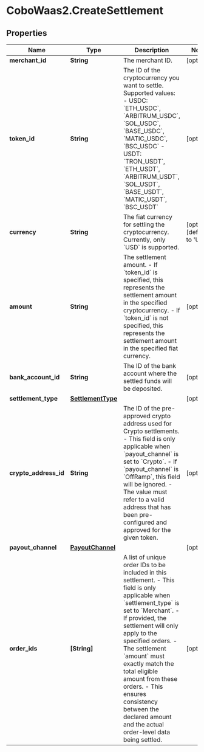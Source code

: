 # CoboWaas2.CreateSettlement

## Properties

Name | Type | Description | Notes
------------ | ------------- | ------------- | -------------
**merchant_id** | **String** | The merchant ID. | [optional] 
**token_id** | **String** | The ID of the cryptocurrency you want to settle. Supported values:  - USDC: &#x60;ETH_USDC&#x60;, &#x60;ARBITRUM_USDC&#x60;, &#x60;SOL_USDC&#x60;, &#x60;BASE_USDC&#x60;, &#x60;MATIC_USDC&#x60;, &#x60;BSC_USDC&#x60; - USDT: &#x60;TRON_USDT&#x60;, &#x60;ETH_USDT&#x60;, &#x60;ARBITRUM_USDT&#x60;, &#x60;SOL_USDT&#x60;, &#x60;BASE_USDT&#x60;, &#x60;MATIC_USDT&#x60;, &#x60;BSC_USDT&#x60;  | [optional] 
**currency** | **String** | The fiat currency for settling the cryptocurrency. Currently, only &#x60;USD&#x60; is supported. | [optional] [default to &#39;USD&#39;]
**amount** | **String** | The settlement amount. - If &#x60;token_id&#x60; is specified, this represents the settlement amount in the specified cryptocurrency. - If &#x60;token_id&#x60; is not specified, this represents the settlement amount in the specified fiat currency. | [optional] 
**bank_account_id** | **String** | The ID of the bank account where the settled funds will be deposited. | [optional] 
**settlement_type** | [**SettlementType**](SettlementType.md) |  | [optional] 
**crypto_address_id** | **String** | The ID of the pre-approved crypto address used for Crypto settlements.  - This field is only applicable when &#x60;payout_channel&#x60; is set to &#x60;Crypto&#x60;. - If &#x60;payout_channel&#x60; is &#x60;OffRamp&#x60;, this field will be ignored. - The value must refer to a valid address that has been pre-configured and approved for the given token.  | [optional] 
**payout_channel** | [**PayoutChannel**](PayoutChannel.md) |  | [optional] 
**order_ids** | **[String]** | A list of unique order IDs to be included in this settlement.  - This field is only applicable when &#x60;settlement_type&#x60; is set to &#x60;Merchant&#x60;. - If provided, the settlement will only apply to the specified orders. - The settlement &#x60;amount&#x60; must exactly match the total eligible amount from these orders. - This ensures consistency between the declared amount and the actual order-level data being settled.  | [optional] 



